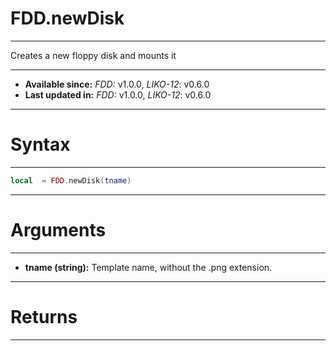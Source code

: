 # FDD.newDisk
---

Creates a new floppy disk and mounts it

---

* **Available since:** _FDD:_ v1.0.0, _LIKO-12_: v0.6.0
* **Last updated in:** _FDD:_ v1.0.0, _LIKO-12_: v0.6.0

---
# Syntax
---

```lua
local  = FDD.newDisk(tname)
```

---
# Arguments
---

* **tname (string):** Template name, without the .png extension.


---
# Returns
---


